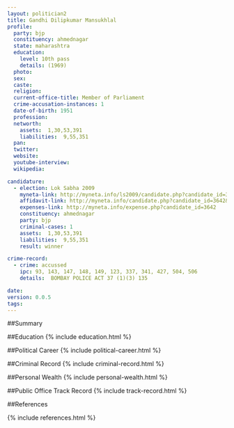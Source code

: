 ```yaml
---
layout: politician2
title: Gandhi Dilipkumar Mansukhlal
profile: 
  party: bjp
  constituency: ahmednagar
  state: maharashtra
  education: 
    level: 10th pass
    details: (1969)
  photo: 
  sex: 
  caste: 
  religion: 
  current-office-title: Member of Parliament
  crime-accusation-instances: 1
  date-of-birth: 1951
  profession: 
  networth: 
    assets:  1,30,53,391
    liabilities:  9,55,351
  pan: 
  twitter: 
  website: 
  youtube-interview: 
  wikipedia: 

candidature: 
  - election: Lok Sabha 2009
    myneta-link: http://myneta.info/ls2009/candidate.php?candidate_id=3642
    affidavit-link: http://myneta.info/candidate.php?candidate_id=3642&scan=original
    expenses-link: http://myneta.info/expense.php?candidate_id=3642
    constituency: ahmednagar 
    party: bjp
    criminal-cases: 1
    assets:  1,30,53,391
    liabilities:  9,55,351
    result: winner 

crime-record: 
  - crime: accussed
    ipc: 93, 143, 147, 148, 149, 123, 337, 341, 427, 504, 506
    details:  BOMBAY POLICE ACT 37 (1)(3) 135  

date: 
version: 0.0.5
tags: 
---
```

##Summary


##Education
{% include education.html %}


##Political Career
{% include political-career.html %}


##Criminal Record
{% include criminal-record.html %}


##Personal Wealth
{% include personal-wealth.html %}


##Public Office Track Record
{% include track-record.html %}


##References


{% include references.html %}